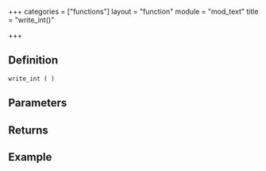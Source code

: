 +++
categories = ["functions"]
layout = "function"
module = "mod_text"
title = "write_int()"

+++

## Definition

    write_int ( )

## Parameters

## Returns

## Example
